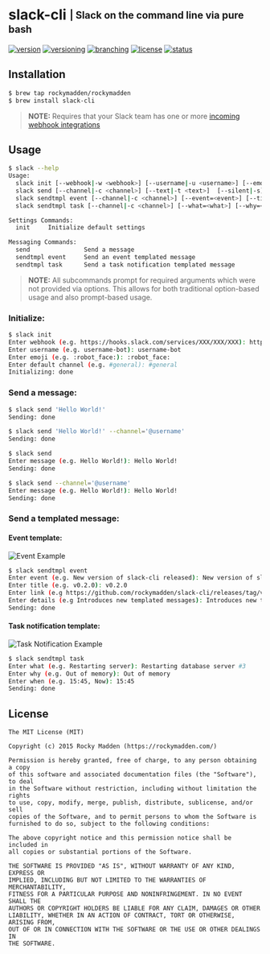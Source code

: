 # slack-cli <sub><sup>| Slack on the command line via pure bash</sup></sub>
[![version](http://img.shields.io/badge/version-v0.2.0-blue.svg)](https://github.com/rockymadden/slack-cli/releases)
[![versioning](http://img.shields.io/badge/versioning-semver-blue.svg)](http://semver.org/)
[![branching](http://img.shields.io/badge/branching-github%20flow-blue.svg)](https://guides.github.com/introduction/flow/)
[![license](http://img.shields.io/badge/license-mit-blue.svg)](https://opensource.org/licenses/MIT)
[![status](http://img.shields.io/badge/status-working-brightgreen.svg)](#)

## Installation
```bash
$ brew tap rockymadden/rockymadden
$ brew install slack-cli
```
> __NOTE:__ Requires that your Slack team has one or more
[incoming webhook integrations](https://api.slack.com/incoming-webhooks)

## Usage

```bash
$ slack --help
Usage:
  slack init [--webhook|-w <webhook>] [--username|-u <username>] [--emoji|-e <emoji>] [--channel|-c <channel>] [--silent|-s]
  slack send [--channel|-c <channel>] [--text|-t <text>]  [--silent|-s]
  slack sendtmpl event [--channel|-c <channel>] [--event=<event>] [--title=<title>] [--link=<link>] [--details=<details>] [--color=<color>] [--silent|-s]
  slack sendtmpl task [--channel|-c <channel>] [--what=<what>] [--why=<why>] [--when=<when>] [--color=<color>] [--silent|-s]

Settings Commands:
  init     Initialize default settings

Messaging Commands:
  send               Send a message
  sendtmpl event     Send an event templated message
  sendtmpl task      Send a task notification templated message
```

> __NOTE:__ All subcommands prompt for required arguments which were not provided via options. This
allows for both traditional option-based usage and also prompt-based usage.

### Initialize:

```bash
$ slack init
Enter webhook (e.g. https://hooks.slack.com/services/XXX/XXX/XXX): https://hooks.slack.com/services/XXX/XXX/XXX
Enter username (e.g. username-bot): username-bot
Enter emoji (e.g. :robot_face:): :robot_face:
Enter default channel (e.g. #general): #general
Initializing: done
```

### Send a message:

```bash
$ slack send 'Hello World!'
Sending: done
```

```bash
$ slack send 'Hello World!' --channel='@username'
Sending: done
```

```bash
$ slack send
Enter message (e.g. Hello World!): Hello World!
Sending: done
```

```bash
$ slack send --channel='@username'
Enter message (e.g. Hello World!): Hello World!
Sending: done
```

### Send a templated message:

#### Event template:

![Event Example](http://share.rockymadden.com/image/1D121I1O1c2T/Image%202015-12-05%20at%208.31.03%20PM.png)

```bash
$ slack sendtmpl event
Enter event (e.g. New version of slack-cli released): New version of slack-cli released
Enter title (e.g. v0.2.0): v0.2.0
Enter link (e.g https://github.com/rockymadden/slack-cli/releases/tag/v0.2.0): https://github.com/rockymadden/slack-cli/releases/tag/v0.2.0
Enter details (e.g Introduces new templated messages): Introduces new templated messages
Sending: done
```

#### Task notification template:

![Task Notification Example](http://share.rockymadden.com/image/3N2t402L0b3Q/Image%202015-12-05%20at%207.45.21%20PM.png)

```bash
$ slack sendtmpl task
Enter what (e.g. Restarting server): Restarting database server #3
Enter why (e.g. Out of memory): Out of memory
Enter when (e.g. 15:45, Now): 15:45
Sending: done
```

## License
```
The MIT License (MIT)

Copyright (c) 2015 Rocky Madden (https://rockymadden.com/)

Permission is hereby granted, free of charge, to any person obtaining a copy
of this software and associated documentation files (the "Software"), to deal
in the Software without restriction, including without limitation the rights
to use, copy, modify, merge, publish, distribute, sublicense, and/or sell
copies of the Software, and to permit persons to whom the Software is
furnished to do so, subject to the following conditions:

The above copyright notice and this permission notice shall be included in
all copies or substantial portions of the Software.

THE SOFTWARE IS PROVIDED "AS IS", WITHOUT WARRANTY OF ANY KIND, EXPRESS OR
IMPLIED, INCLUDING BUT NOT LIMITED TO THE WARRANTIES OF MERCHANTABILITY,
FITNESS FOR A PARTICULAR PURPOSE AND NONINFRINGEMENT. IN NO EVENT SHALL THE
AUTHORS OR COPYRIGHT HOLDERS BE LIABLE FOR ANY CLAIM, DAMAGES OR OTHER
LIABILITY, WHETHER IN AN ACTION OF CONTRACT, TORT OR OTHERWISE, ARISING FROM,
OUT OF OR IN CONNECTION WITH THE SOFTWARE OR THE USE OR OTHER DEALINGS IN
THE SOFTWARE.
```
